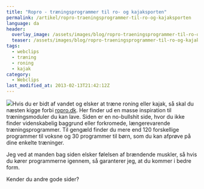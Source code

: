 ```yaml
---
title: "Ropro - træningsprogrammer til ro- og kajaksporten"
permalink: /artikel/ropro-traeningsprogrammer-til-ro-og-kajaksporten
language: da
header:
  overlay_image: /assets/images/blog/ropro-traeningsprogrammer-til-ro-og-kajaksporten.jpg
  teaser: /assets/images/blog/ropro-traeningsprogrammer-til-ro-og-kajaksporten.jpg
tags:
  - webclips
  - træning
  - roning
  - kajak
category:
  - Webclips
last_modified_at: 2013-02-13T21:42:12Z
---
```


![](http://www.ropro.dk/images/kajaksmiley.gif)Hvis du er bidt af vandet og elsker at træne roning eller kajak, så skal du næsten kigge forbi [ropro.dk](http://ropro.dk). Her finder ud en masse inspiration til træningsmoduler du kan lave. Siden er en no-bullshit side, hvor du ikke finder videnskabelig baggrund eller forkromede, længerevarende træningsprogrammer. Til gengæld finder du mere end 120 forskellige programmer til voksne og 30 programmer til børn, som du kan afprøve på dine enkelte træninger.

Jeg ved at manden bag siden elsker følelsen af brændende muskler, så hvis du kører programmerne igennem, så garanterer jeg, at du kommer i bedre form.

Kender du andre gode sider?
